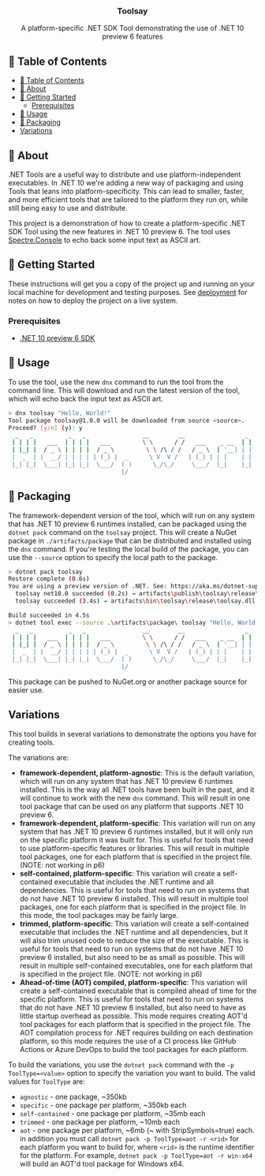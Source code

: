 <h3 align="center">Toolsay</h3>

<p align="center"> A platform-specific .NET SDK Tool demonstrating the use of .NET 10 preview 6 features
    <br> 
</p>

## 📝 Table of Contents

- [📝 Table of Contents](#-table-of-contents)
- [🧐 About ](#-about-)
- [🏁 Getting Started ](#-getting-started-)
  - [Prerequisites](#prerequisites)
- [🎈 Usage ](#-usage-)
- [🚀 Packaging ](#-packaging-)
- [Variations ](#variations-)

## 🧐 About <a name = "about"></a>

.NET Tools are a useful way to distribute and use platform-independent executables. 
In .NET 10 we're adding a new way of packaging and using Tools that leans into platform-specificity. 
This can lead to smaller, faster, and more efficient tools that are tailored to the platform they run on, while still being easy to use and distribute.

This project is a demonstration of how to create a platform-specific .NET SDK Tool using the new features in .NET 10 preview 6. The tool uses [Spectre.Console][spectre] to echo back some input text as ASCII art.

## 🏁 Getting Started <a name = "getting_started"></a>

These instructions will get you a copy of the project up and running on your local machine for development and testing purposes. See [deployment](#deployment) for notes on how to deploy the project on a live system.

### Prerequisites

* [.NET 10 preview 6 SDK][download-dotnet-10]


## 🎈 Usage <a name="usage"></a>

To use the tool, use the new `dnx` command to run the tool from the command line. This will download and run the latest version of the tool, which will echo back the input text as ASCII art.

```bash
> dnx toolsay "Hello, World!"
Tool package toolsay@1.0.0 will be downloaded from source <source>.
Proceed? [y/n] (y): y
  _   _          _   _                __        __                 _       _   _
 | | | |   ___  | | | |   ___         \ \      / /   ___    _ __  | |   __| | | |
 | |_| |  / _ \ | | | |  / _ \         \ \ /\ / /   / _ \  | '__| | |  / _` | | |
 |  _  | |  __/ | | | | | (_) |  _      \ V  V /   | (_) | | |    | | | (_| | |_|
 |_| |_|  \___| |_| |_|  \___/  ( )      \_/\_/     \___/  |_|    |_|  \__,_| (_)
                                |/
```

## 🚀 Packaging <a name = "deployment"></a>

The framework-dependent version of the tool, which will run on any system that has .NET 10 preview 6 runtimes installed, can be packaged using the `dotnet pack` command on the `toolsay` project. This will create a NuGet package in `./artifacts/package` that can be distributed and installed using the `dnx` command. If you're testing the local build of the package, you can use the `--source` option to specify the local path to the package.

```bash
> dotnet pack toolsay
Restore complete (0.6s)
You are using a preview version of .NET. See: https://aka.ms/dotnet-support-policy
  toolsay net10.0 succeeded (0.2s) → artifacts\publish\toolsay\release\
  toolsay succeeded (3.4s) → artifacts\bin\toolsay\release\toolsay.dll

Build succeeded in 4.5s
> dotnet tool exec --source .\artifacts\package\ toolsay "Hello, World!"
  _   _          _   _                __        __                 _       _   _
 | | | |   ___  | | | |   ___         \ \      / /   ___    _ __  | |   __| | | |
 | |_| |  / _ \ | | | |  / _ \         \ \ /\ / /   / _ \  | '__| | |  / _` | | |
 |  _  | |  __/ | | | | | (_) |  _      \ V  V /   | (_) | | |    | | | (_| | |_|
 |_| |_|  \___| |_| |_|  \___/  ( )      \_/\_/     \___/  |_|    |_|  \__,_| (_)
                                |/
```

This package can be pushed to NuGet.org or another package source for easier use.

## Variations <a name = "variations"></a>

This tool builds in several variations to demonstrate the options you have for creating tools.

The variations are:
* **framework-dependent, platform-agnostic**: This is the default variation, which will run on any system that has .NET 10 preview 6 runtimes installed. This is the way all .NET tools have been built in the past, and it will continue to work with the new `dnx` command. This will result in one tool package that can be used on any platform that supports .NET 10 preview 6.
* **framework-dependent, platform-specific**: This variation will run on any system that has .NET 10 preview 6 runtimes installed, but it will only run on the specific platform it was built for. This is useful for tools that need to use platform-specific features or libraries. This will result in multiple tool packages, one for each platform that is specified in the project file. (NOTE: not working in p6)
* **self-contained, platform-specific**: This variation will create a self-contained executable that includes the .NET runtime and all dependencies. This is useful for tools that need to run on systems that do not have .NET 10 preview 6 installed. This will result in multiple tool packages, one for each platform that is specified in the project file. In this mode, the tool packages may be fairly large.
* **trimmed, platform-specific**: This variation will create a self-contained executable that includes the .NET runtime and all dependencies, but it will also trim unused code to reduce the size of the executable. This is useful for tools that need to run on systems that do not have .NET 10 preview 6 installed, but also need to be as small as possible. This will result in multiple self-contained executables, one for each platform that is specified in the project file. (NOTE: not working in p6)
* **Ahead-of-time (AOT) compiled, platform-specific**: This variation will create a self-contained executable that is compiled ahead of time for the specific platform. This is useful for tools that need to run on systems that do not have .NET 10 preview 6 installed, but also need to have as little startup overhead as possible. This mode requires creating AOT'd tool packages for each platform that is specified in the project file. The AOT compilation process for .NET requires building on each destination platform, so this mode requires the use of a CI process like GitHub Actions or Azure DevOps to build the tool packages for each platform.

To build the variations, you use the `dotnet pack` command with the `-p ToolType=<value>` option to specify the variation you want to build. The valid values for `ToolType` are:

* `agnostic` - one package, ~350kb
* `specific` - one package per platform, ~350kb each
* `self-contained` - one package per platform, ~35mb each
* `trimmed` - one package per platform, ~10mb each
* `aot` - one package per platform, ~6mb (~ with StripSymbols=true) each. in addition you must call `dotnet pack -p ToolType=aot -r <rid>` for each platform you want to build for, where `<rid>` is the runtime identifier for the platform. For example, `dotnet pack -p ToolType=aot -r win-x64` will build an AOT'd tool package for Windows x64.

[spectre]: https://spectreconsole.net/
[download-dotnet-10]: https://dotnet.microsoft.com/en-us/download/dotnet/10.0